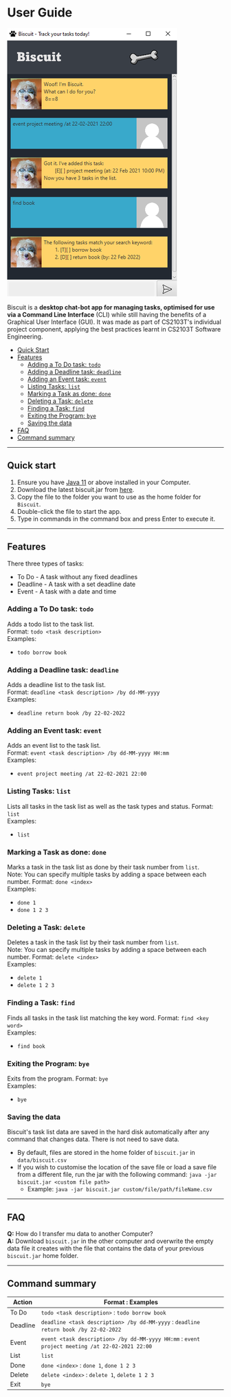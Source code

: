 # User Guide

![image of Biscuit](https://github.com/MarcusTXK/ip/blob/master/docs/Ui.png)

Biscuit is a **desktop chat-bot app for managing tasks, optimised for use via a Command Line Interface** (CLI) while
still having the benefits of a Graphical User Interface (GUI). It was made as part of CS2103T's individual project
component, applying the best practices learnt in CS2103T Software Engineering.

* [Quick Start](#quick-start)
* [Features](#features)
   * [Adding a To Do task: `todo`](#adding-a-to-do-task-todo)
   * [Adding a Deadline task: `deadline`](#adding-a-deadline-task-deadline)
   * [Adding an Event task: `event`](#adding-an-event-task-event)
   * [Listing Tasks: `list`](#listing-tasks-list)
   * [Marking a Task as done: `done`](#marking-a-task-as-done-done)
   * [Deleting a Task: `delete`](#deleting-a-task-delete)
   * [Finding a Task: `find`](#finding-a-task-find)
   * [Exiting the Program: `bye`](#exiting-the-program-bye)
   * [Saving the data](#saving-the-data)
* [FAQ](#faq)
* [Command summary](#command-summary)

---
## Quick start

1. Ensure you have [Java 11](https://www.oracle.com/java/technologies/downloads/#java11) or above installed in your
   Computer.
2. Download the latest biscuit.jar from [here](https://github.com/MarcusTXK/ip/releases/tag/A-Release).
3. Copy the file to the folder you want to use as the home folder for `Biscuit`.
4. Double-click the file to start the app.
5. Type in commands in the command box and press Enter to execute it.
---
## Features
There three types of tasks:
* To Do - A task without any fixed deadlines
* Deadline - A task with a set deadline date
* Event - A task with a date and time

### Adding a To Do task: `todo`
Adds a todo list to the task list.  
Format: `todo <task description>`  
Examples:
* `todo borrow book`

### Adding a Deadline task: `deadline`
Adds a deadline list to the task list.  
Format: `deadline <task description> /by dd-MM-yyyy`  
Examples:
* `deadline return book /by 22-02-2022`

### Adding an Event task: `event`
Adds an event list to the task list.  
Format: `event <task description> /by dd-MM-yyyy HH:mm`  
Examples:
* `event project meeting /at 22-02-2021 22:00`

### Listing Tasks: `list`
Lists all tasks in the task list as well as the task types and status.
Format: `list`  
Examples:
* `list`

### Marking a Task as done: `done`
Marks a task in the task list as done by their task number from `list`.  
Note: You can specify multiple tasks by adding a space between each number.
Format: `done <index>`  
Examples:
* `done 1`
* `done 1 2 3`

### Deleting a Task: `delete`
Deletes a task in the task list by their task number from `list`.  
Note: You can specify multiple tasks by adding a space between each number.
Format: `delete <index>`  
Examples:
* `delete 1`
* `delete 1 2 3`

### Finding a Task: `find`
Finds all tasks in the task list matching the key word.
Format: `find <key word>`  
Examples:
* `find book`

### Exiting the Program: `bye`
Exits from the program.
Format: `bye`  
Examples:
* `bye`

### Saving the data
Biscuit's task list data are saved in the hard disk automatically after any command that changes data. There is not need
to save data.
* By default, files are stored in the home folder of `biscuit.jar` in `data/biscuit.csv`
* If you wish to customise the location of the save file or load a save file from a different file, run the jar with
  the following command: `java -jar biscuit.jar <custom file path>`
   *  Example: `java -jar biscuit.jar custom/file/path/fileName.csv`

---
## FAQ
**Q:** How do I transfer mu data to another Computer?  
**A:** Download `biscuit.jar` in the other computer and overwrite the empty data file it creates with the file that
contains the data of your previous `biscuit.jar` home folder.

---
## Command summary
|Action      | Format : Examples                                                                              |
|------------|------------------------------------------------------------------------------------------------|
| To Do     | `todo <task description>` : `todo borrow book`                                                  |
| Deadline  | `deadline <task description> /by dd-MM-yyyy` : `deadline return book /by 22-02-2022`            |
| Event     | `event <task description> /by dd-MM-yyyy HH:mm`  : `event project meeting /at 22-02-2021 22:00` |
| List      | `list`                                                                                          |
| Done      | `done <index>` : `done 1`, `done 1 2 3`                                                         |
| Delete    | `delete <index>` : `delete 1`, `delete 1 2 3`                                                   |
| Exit      | `bye`                                                                                           |
